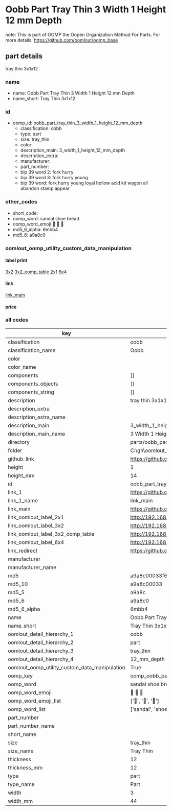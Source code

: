 # Oobb Part Tray Thin 3 Width 1 Height 12 mm Depth  

note: This is part of OOMP the Oopen Organization Method For Parts. For more details: https://github.com/oomlout/oomp_base

##  part details
  



tray thin 3x1x12



### name
* name: Oobb Part Tray Thin 3 Width 1 Height 12 mm Depth
* name_short: Tray Thin 3x1x12 
### id
* oomp_id: oobb_part_tray_thin_3_width_1_height_12_mm_depth
  * classification: oobb
  * type: part
  * size: tray_thin
  * color: 
  * description_main: 3_width_1_height_12_mm_depth
  * description_extra: 
  * manufacturer: 
  * part_number: 
  * bip 39 word 2: fork hurry
  * bip 39 word 3: fork hurry young
  * bip 39 word: fork hurry young loyal hollow acid kit wagon all abandon stamp appear

### other_codes
* short_code: 
* oomp_word: sandal shoe bread
* oomp_word_emoji :sandal: :shoe: :bread:
* md5_6_alpha: 6mbb4
* md5_6: a9a8c0






### oomlout_oomp_utility_custom_data_manipulation
#### label print
[3x2](http://192.168.1.245:1112/?label=oomp%206mbb4)
[3x2_oomp_table](http://192.168.1.108:1112/?label=oomp%206mbb4)
[2x1](http://192.168.1.242:1112/?label=oomp%206mbb4)
[6x4](http://192.168.1.55:1112/?label=oomp%206mbb4)    

#### link

[link_main](https://github.com/oomlout/oomlout_oobb_version_4_generated_parts/tree/main/navigation_oomp/oobb/part/tray_thin/3_width_1_height_12_mm_depth/part)                              

#### price







### all codes 
| key | value |  
| --- | --- |  
| classification | oobb |  
| classification_name | Oobb |  
| color |  |  
| color_name |  |  
| components | [] |  
| components_objects | [] |  
| components_string | [] |  
| description | tray thin 3x1x12 |  
| description_extra |  |  
| description_extra_name |  |  
| description_main | 3_width_1_height_12_mm_depth |  
| description_main_name | 3 Width 1 Height 12 mm Depth |  
| directory | parts/oobb_part_tray_thin_3_width_1_height_12_mm_depth |  
| folder | C:\gh\oomlout_oobb_version_4_generated_parts\parts\oobb_part_tray_thin_3_width_1_height_12_mm_depth |  
| github_link | https://github.com/oomlout/oomlout_oomp_part_src/tree/main/parts/oobb_part_tray_thin_3_width_1_height_12_mm_depth |  
| height | 1 |  
| height_mm | 14 |  
| id | oobb_part_tray_thin_3_width_1_height_12_mm_depth |  
| link_1 | https://github.com/oomlout/oomlout_oobb_version_4_generated_parts/tree/main/navigation_oomp/oobb/part/tray_thin/3_width_1_height_12_mm_depth/part |  
| link_1_name | link_main |  
| link_main | https://github.com/oomlout/oomlout_oobb_version_4_generated_parts/tree/main/navigation_oomp/oobb/part/tray_thin/3_width_1_height_12_mm_depth/part |  
| link_oomlout_label_2x1 | http://192.168.1.242:1112/?label=oomp%206mbb4 |  
| link_oomlout_label_3x2 | http://192.168.1.245:1112/?label=oomp%206mbb4 |  
| link_oomlout_label_3x2_oomp_table | http://192.168.1.108:1112/?label=oomp%206mbb4 |  
| link_oomlout_label_6x4 | http://192.168.1.55:1112/?label=oomp%206mbb4 |  
| link_redirect | https://github.com/oomlout/oomlout_oobb_version_4_generated_parts/tree/main/parts/oobb_tray_thin_03_01_12 |  
| manufacturer |  |  
| manufacturer_name |  |  
| md5 | a9a8c00033f64f5c07b67849fe9beadb |  
| md5_10 | a9a8c00033 |  
| md5_5 | a9a8c |  
| md5_6 | a9a8c0 |  
| md5_6_alpha | 6mbb4 |  
| name | Oobb Part Tray Thin 3 Width 1 Height 12 mm Depth |  
| name_short | Tray Thin 3x1x12  |  
| oomlout_detail_hierarchy_1 | oobb |  
| oomlout_detail_hierarchy_2 | part |  
| oomlout_detail_hierarchy_3 | tray_thin |  
| oomlout_detail_hierarchy_4 | 12_mm_depth |  
| oomlout_oomp_utility_custom_data_manipulation | True |  
| oomp_key | oomp_oobb_part_tray_thin_3_width_1_height_12_mm_depth |  
| oomp_word | sandal shoe bread |  
| oomp_word_emoji | :sandal: :shoe: :bread: |  
| oomp_word_emoji_list | [':sandal:', ':shoe:', ':bread:'] |  
| oomp_word_list | ['sandal', 'shoe', 'bread'] |  
| part_number |  |  
| part_number_name |  |  
| short_name |  |  
| size | tray_thin |  
| size_name | Tray Thin |  
| thickness | 12 |  
| thickness_mm | 12 |  
| type | part |  
| type_name | Part |  
| width | 3 |  
| width_mm | 44 |  
